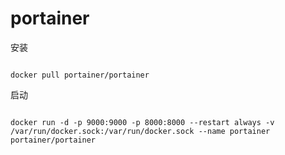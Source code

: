 # portainer

安装

```

docker pull portainer/portainer

```

启动

```

docker run -d -p 9000:9000 -p 8000:8000 --restart always -v /var/run/docker.sock:/var/run/docker.sock --name portainer portainer/portainer

```






